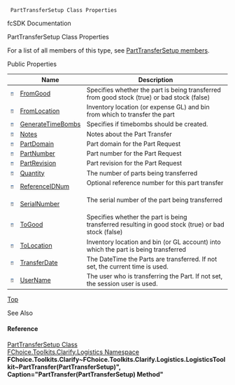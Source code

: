 ﻿     PartTransferSetup Class Properties                                                   

fcSDK Documentation

PartTransferSetup Class Properties

For a list of all members of this type, see [PartTransferSetup members](FChoice.Toolkits.Clarify~FChoice.Toolkits.Clarify.Logistics.PartTransferSetup_members.md).

Public Properties

|   | Name | Description |
| --- | --- | --- |
| ![Public Property](dotnetimages/publicProperty.png) | [FromGood](FChoice.Toolkits.Clarify~FChoice.Toolkits.Clarify.Logistics.PartTransferSetup~FromGood.md) | Specifies whether the part is being transferred from good stock (true) or bad stock (false)   |
| ![Public Property](dotnetimages/publicProperty.png) | [FromLocation](FChoice.Toolkits.Clarify~FChoice.Toolkits.Clarify.Logistics.PartTransferSetup~FromLocation.md) | Inventory location (or expense GL) and bin from which to transfer the part   |
| ![Public Property](dotnetimages/publicProperty.png) | [GenerateTimeBombs](FChoice.Toolkits.Clarify~FChoice.Toolkits.Clarify.Logistics.PartTransferSetup~GenerateTimeBombs.md) | Specifies if timebombs should be created.   |
| ![Public Property](dotnetimages/publicProperty.png) | [Notes](FChoice.Toolkits.Clarify~FChoice.Toolkits.Clarify.Logistics.PartTransferSetup~Notes.md) | Notes about the Part Transfer   |
| ![Public Property](dotnetimages/publicProperty.png) | [PartDomain](FChoice.Toolkits.Clarify~FChoice.Toolkits.Clarify.Logistics.PartTransferSetup~PartDomain.md) | Part domain for the Part Request   |
| ![Public Property](dotnetimages/publicProperty.png) | [PartNumber](FChoice.Toolkits.Clarify~FChoice.Toolkits.Clarify.Logistics.PartTransferSetup~PartNumber.md) | Part number for the Part Request   |
| ![Public Property](dotnetimages/publicProperty.png) | [PartRevision](FChoice.Toolkits.Clarify~FChoice.Toolkits.Clarify.Logistics.PartTransferSetup~PartRevision.md) | Part revision for the Part Request   |
| ![Public Property](dotnetimages/publicProperty.png) | [Quantity](FChoice.Toolkits.Clarify~FChoice.Toolkits.Clarify.Logistics.PartTransferSetup~Quantity.md) | The number of parts being transferred   |
| ![Public Property](dotnetimages/publicProperty.png) | [ReferenceIDNum](FChoice.Toolkits.Clarify~FChoice.Toolkits.Clarify.Logistics.PartTransferSetup~ReferenceIDNum.md) | Optional reference number for this part transfer   |
| ![Public Property](dotnetimages/publicProperty.png) | [SerialNumber](FChoice.Toolkits.Clarify~FChoice.Toolkits.Clarify.Logistics.PartTransferSetup~SerialNumber.md) | The serial number of the part being transferred   |
| ![Public Property](dotnetimages/publicProperty.png) | [ToGood](FChoice.Toolkits.Clarify~FChoice.Toolkits.Clarify.Logistics.PartTransferSetup~ToGood.md) | Specifies whether the part is being transferred resulting in good stock (true) or bad stock (false)   |
| ![Public Property](dotnetimages/publicProperty.png) | [ToLocation](FChoice.Toolkits.Clarify~FChoice.Toolkits.Clarify.Logistics.PartTransferSetup~ToLocation.md) | Inventory location and bin (or GL account) into which the part is being transferred   |
| ![Public Property](dotnetimages/publicProperty.png) | [TransferDate](FChoice.Toolkits.Clarify~FChoice.Toolkits.Clarify.Logistics.PartTransferSetup~TransferDate.md) | The DateTime the Parts are transferred. If not set, the current time is used.   |
| ![Public Property](dotnetimages/publicProperty.png) | [UserName](FChoice.Toolkits.Clarify~FChoice.Toolkits.Clarify.Logistics.PartTransferSetup~UserName.md) | The user who is transferring the Part. If not set, the session user is used.   |

[Top](#top)

See Also

#### Reference

[PartTransferSetup Class](FChoice.Toolkits.Clarify~FChoice.Toolkits.Clarify.Logistics.PartTransferSetup.md)  
[FChoice.Toolkits.Clarify.Logistics Namespace](FChoice.Toolkits.Clarify~FChoice.Toolkits.Clarify.Logistics_namespace.md)  
**FChoice.Toolkits.Clarify~FChoice.Toolkits.Clarify.Logistics.LogisticsToolkit~PartTransfer(PartTransferSetup)", Caption="PartTransfer(PartTransferSetup) Method"**